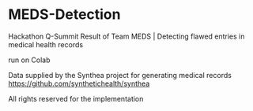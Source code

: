 # MEDS-Detection
Hackathon Q-Summit Result of Team MEDS | Detecting flawed entries in medical health records

run on Colab

Data supplied by the Synthea project for generating medical records
https://github.com/synthetichealth/synthea

All rights reserved for the implementation
